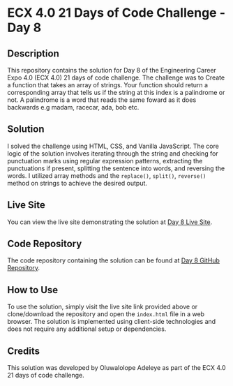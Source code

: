 # ECX 4.0 21 Days of Code Challenge - Day 8

## Description
This repository contains the solution for Day 8 of the Engineering Career Expo 4.0 (ECX 4.0) 21 days of code challenge. The challenge was to Create a function that takes an array of strings. Your function should return a corresponding array that tells us if the string at this index is a palindrome or not. A palindrome is a word that reads the same foward as it does backwards e.g madam, racecar, ada, bob etc.

## Solution
I solved the challenge using HTML, CSS, and Vanilla JavaScript. The core logic of the solution involves iterating through the string and checking for punctuation marks using regular expression patterns, extracting the punctuations if present, splitting the sentence into words, and reversing the words. I utilized array methods and the `replace()`, `split()`, `reverse()` method on strings to achieve the desired output.

## Live Site
You can view the live site demonstrating the solution at [Day 8 Live Site](https://oluwalolope.github.io/Day-8).

## Code Repository
The code repository containing the solution can be found at [Day 8 GitHub Repository](https://github.com/Oluwalolope/Day-8).

## How to Use
To use the solution, simply visit the live site link provided above or clone/download the repository and open the `index.html` file in a web browser. The solution is implemented using client-side technologies and does not require any additional setup or dependencies.

## Credits
This solution was developed by Oluwalolope Adeleye as part of the ECX 4.0 21 days of code challenge.